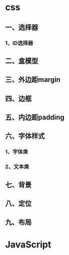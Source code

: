 # css

## 一、选择器

### 1、ID选择器























## 二、盒模型

## 三、外边距margin

## 四、边框

## 五、内边距padding

## 六、字体样式

### 1、字体类

### 2、文本类

## 七、背景

## 八、定位

## 九、布局

# JavaScript
